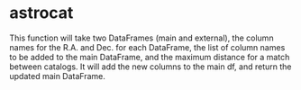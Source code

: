# astrocat
This function will take two DataFrames (main and external), the column names for the R.A. and Dec. for each DataFrame, the list of column names to be added to the main DataFrame, and the maximum distance for a match between catalogs. It will add the new columns to the main df, and return the updated main DataFrame.
